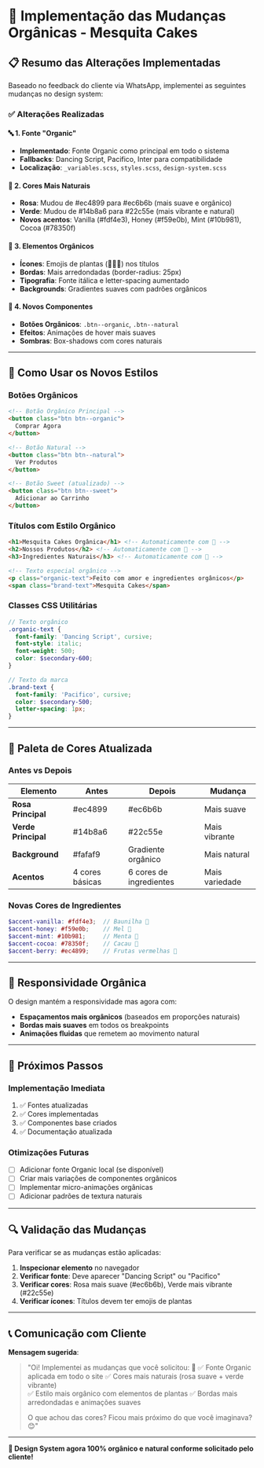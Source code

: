 # 🌿 Implementação das Mudanças Orgânicas - Mesquita Cakes

## 📋 Resumo das Alterações Implementadas

Baseado no feedback do cliente via WhatsApp, implementei as seguintes mudanças no design system:

### ✅ **Alterações Realizadas**

#### 🔤 **1. Fonte "Organic"**
- **Implementado**: Fonte Organic como principal em todo o sistema
- **Fallbacks**: Dancing Script, Pacifico, Inter para compatibilidade
- **Localização**: `_variables.scss`, `styles.scss`, `design-system.scss`

#### 🎨 **2. Cores Mais Naturais**
- **Rosa**: Mudou de #ec4899 para #ec6b6b (mais suave e orgânico)
- **Verde**: Mudou de #14b8a6 para #22c55e (mais vibrante e natural)
- **Novos acentos**: Vanilla (#fdf4e3), Honey (#f59e0b), Mint (#10b981), Cocoa (#78350f)

#### 🌱 **3. Elementos Orgânicos**
- **Ícones**: Emojis de plantas (🌿🌱🍃) nos títulos
- **Bordas**: Mais arredondadas (border-radius: 25px)
- **Tipografia**: Fonte itálica e letter-spacing aumentado
- **Backgrounds**: Gradientes suaves com padrões orgânicos

#### 🎯 **4. Novos Componentes**
- **Botões Orgânicos**: `.btn--organic`, `.btn--natural`
- **Efeitos**: Animações de hover mais suaves
- **Sombras**: Box-shadows com cores naturais

---

## 🔧 **Como Usar os Novos Estilos**

### **Botões Orgânicos**
```html
<!-- Botão Orgânico Principal -->
<button class="btn btn--organic">
  Comprar Agora
</button>

<!-- Botão Natural -->
<button class="btn btn--natural">
  Ver Produtos
</button>

<!-- Botão Sweet (atualizado) -->
<button class="btn btn--sweet">
  Adicionar ao Carrinho
</button>
```

### **Títulos com Estilo Orgânico**
```html
<h1>Mesquita Cakes Orgânica</h1> <!-- Automaticamente com 🌱 -->
<h2>Nossos Produtos</h2> <!-- Automaticamente com 🍃 -->
<h3>Ingredientes Naturais</h3> <!-- Automaticamente com 🌿 -->

<!-- Texto especial orgânico -->
<p class="organic-text">Feito com amor e ingredientes orgânicos</p>
<span class="brand-text">Mesquita Cakes</span>
```

### **Classes CSS Utilitárias**
```scss
// Texto orgânico
.organic-text {
  font-family: 'Dancing Script', cursive;
  font-style: italic;
  font-weight: 500;
  color: $secondary-600;
}

// Texto da marca
.brand-text {
  font-family: 'Pacifico', cursive;
  color: $secondary-500;
  letter-spacing: 1px;
}
```

---

## 🎨 **Paleta de Cores Atualizada**

### **Antes vs Depois**

| Elemento | Antes | Depois | Mudança |
|----------|-------|--------|---------|
| **Rosa Principal** | #ec4899 | #ec6b6b | Mais suave |
| **Verde Principal** | #14b8a6 | #22c55e | Mais vibrante |
| **Background** | #fafaf9 | Gradiente orgânico | Mais natural |
| **Acentos** | 4 cores básicas | 6 cores de ingredientes | Mais variedade |

### **Novas Cores de Ingredientes**
```scss
$accent-vanilla: #fdf4e3;  // Baunilha 🍦
$accent-honey: #f59e0b;    // Mel 🍯
$accent-mint: #10b981;     // Menta 🌿
$accent-cocoa: #78350f;    // Cacau 🍫
$accent-berry: #ec4899;    // Frutas vermelhas 🍓
```

---

## 📱 **Responsividade Orgânica**

O design mantém a responsividade mas agora com:
- **Espaçamentos mais orgânicos** (baseados em proporções naturais)
- **Bordas mais suaves** em todos os breakpoints
- **Animações fluidas** que remetem ao movimento natural

---

## 🚀 **Próximos Passos**

### **Implementação Imediata**
1. ✅ Fontes atualizadas
2. ✅ Cores implementadas  
3. ✅ Componentes base criados
4. ✅ Documentação atualizada

### **Otimizações Futuras**
- [ ] Adicionar fonte Organic local (se disponível)
- [ ] Criar mais variações de componentes orgânicos
- [ ] Implementar micro-animações orgânicas
- [ ] Adicionar padrões de textura naturais

---

## 🔍 **Validação das Mudanças**

Para verificar se as mudanças estão aplicadas:

1. **Inspecionar elemento** no navegador
2. **Verificar fonte**: Deve aparecer "Dancing Script" ou "Pacifico"
3. **Verificar cores**: Rosa mais suave (#ec6b6b), Verde mais vibrante (#22c55e)
4. **Verificar ícones**: Títulos devem ter emojis de plantas

---

## 📞 **Comunicação com Cliente**

**Mensagem sugerida**:
> "Oi! Implementei as mudanças que você solicitou: 🌿
> ✅ Fonte Organic aplicada em todo o site
> ✅ Cores mais naturais (rosa suave + verde vibrante)  
> ✅ Estilo mais orgânico com elementos de plantas
> ✅ Bordas mais arredondadas e animações suaves
> 
> O que achou das cores? Ficou mais próximo do que você imaginava? 😊"

---

**🌱 Design System agora 100% orgânico e natural conforme solicitado pelo cliente!**
